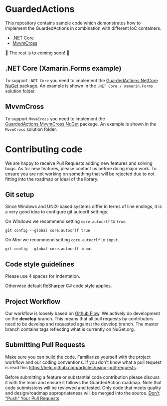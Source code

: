 # GuardedActions

This repository contains sample code which demonstrates how to implement the GuardedActions in combination with different IoC containers.

 - [.NET Core](#net-core)
 - [MvvmCross](#mvvmcross)

:construction: The rest is to coming soon! :construction:

## .NET Core (Xamarin.Forms example)

To support `.NET Core` you need to implement the [GuardedActions.NetCore NuGet](https://www.nuget.org/packages/GuardActions.NetCore/) package. An example is shown in the `.NET Core / Xamarin.Forms` solution folder.

## MvvmCross

To support `MvvmCross` you need to implement the [GuardedActions.MvvmCross NuGet](https://www.nuget.org/packages/GuardActions.MvvmCross/) package. An example is shown in the `MvvmCross` solution folder.

# Contributing code

We are happy to receive Pull Requests adding new features and solving bugs. As for new features, please contact us before doing major work. To ensure you are not working on something that will be rejected due to not fitting into the roadmap or ideal of the library.

## Git setup

Since Windows and UNIX-based systems differ in terms of line endings, it is a very good idea to configure git autocrlf settings.

On *Windows* we recommend setting `core.autocrlf` to `true`.

```
git config --global core.autocrlf true
```

On *Mac* we recommend setting `core.autocrlf` to `input`.

```
git config --global core.autocrlf input
```

## Code style guidelines

Please use 4 spaces for indentation.

Otherwise default ReSharper C# code style applies.

## Project Workflow

Our workflow is loosely based on [Github Flow](http://scottchacon.com/2011/08/31/github-flow.html).
We actively do development on the **develop** branch. This means that all pull requests by contributors need to be develop and requested against the develop branch.
The master branch contains tags reflecting what is currently on NuGet.org.

## Submitting Pull Requests

Make sure you can build the code. Familiarize yourself with the project workflow and our coding conventions. If you don't know what a pull request is
read this https://help.github.com/articles/using-pull-requests.

Before submitting a feature or substantial code contribution please discuss it with the team and ensure it follows the GuardedAction roadmap.
Note that code submissions will be reviewed and tested. Only code that meets quality and design/roadmap appropriateness will be merged into the source. [Don't "Push" Your Pull Requests](https://www.igvita.com/2011/12/19/dont-push-your-pull-requests/)

